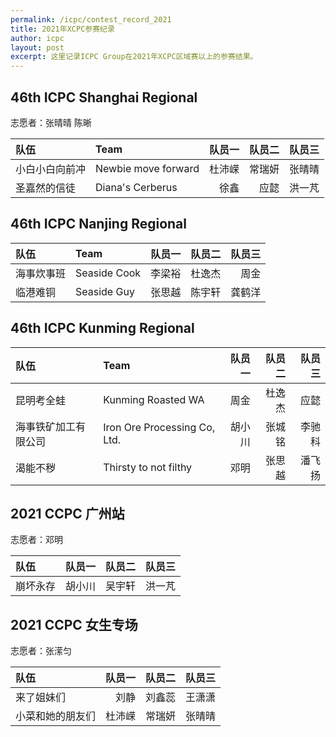 ```yaml
---
permalink: /icpc/contest_record_2021
title: 2021年XCPC参赛纪录
author: icpc
layout: post
excerpt: 这里记录ICPC Group在2021年XCPC区域赛以上的参赛结果。
---
```


## 46th ICPC Shanghai Regional

志愿者：张晴晴 陈晰

| 队伍      | Team                | 队员一 | 队员二 | 队员三 |
|:--------|:--------------------|----:|----:|----:|
| 小白小白向前冲 | Newbie move forward | 杜沛嵘 | 常瑞妍 | 张晴晴 |
| 圣嘉然的信徒  | Diana's Cerberus    |  徐鑫 |  应懿 | 洪一芃 |

## 46th ICPC Nanjing Regional

| 队伍    | Team         | 队员一 | 队员二 | 队员三 |
|:------|:-------------|----:|----:|----:|
| 海事炊事班 | Seaside Cook | 李梁裕 | 杜逸杰 |  周金 |
| 临港难铜  | Seaside Guy  | 张思越 | 陈宇轩 | 龚鹤洋 |

## 46th ICPC Kunming Regional

| 队伍         | Team                         | 队员一 | 队员二 | 队员三 |
|:-----------|:-----------------------------|----:|----:|----:|
| 昆明考全蛙      | Kunming Roasted WA           |  周金 | 杜逸杰 |  应懿 |
| 海事铁矿加工有限公司 | Iron Ore Processing Co, Ltd. | 胡小川 | 张城铭 | 李驰科 |
| 渴能不秽       | Thirsty to not filthy        |  邓明 | 张思越 | 潘飞扬 |

## 2021 CCPC 广州站

志愿者：邓明

| 队伍   | 队员一 | 队员二 | 队员三 |
|:-----|----:|----:|----:|
| 崩坏永存 | 胡小川 | 吴宇轩 | 洪一芃 |

## 2021 CCPC 女生专场

志愿者：张潆匀

| 队伍       | 队员一 | 队员二 | 队员三 |
|:---------|----:|----:|----:|
| 来了姐妹们    |  刘静 | 刘鑫蕊 | 王潇潇 |
| 小菜和她的朋友们 | 杜沛嵘 | 常瑞妍 | 张晴晴 |